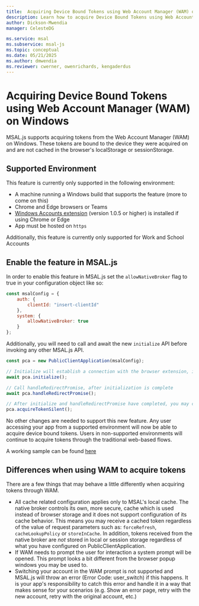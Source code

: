 ```yaml
---
title:  Acquiring Device Bound Tokens using Web Account Manager (WAM) on Windows
description: Learn how to acquire Device Bound Tokens using Web Account Manager (WAM) on Windows
author: Dickson-Mwendia
manager: CelesteDG

ms.service: msal
ms.subservice: msal-js
ms.topic: conceptual
ms.date: 05/21/2025
ms.author: dmwendia
ms.reviewer: cwerner, owenrichards, kengaderdus
---
```


# Acquiring Device Bound Tokens using Web Account Manager (WAM) on Windows

MSAL.js supports acquiring tokens from the Web Account Manager (WAM) on Windows. These tokens are bound to the device they were acquired on and are not cached in the browser's localStorage or sessionStorage.

## Supported Environment

This feature is currently only supported in the following environment:

- A machine running a Windows build that supports the feature (more to come on this)
- Chrome and Edge browsers or Teams
- [Windows Accounts extension](https://chrome.google.com/webstore/detail/windows-accounts/ppnbnpeolgkicgegkbkbjmhlideopiji) (version 1.0.5 or higher) is installed if using Chrome or Edge
- App must be hosted on `https`

Additionally, this feature is currently only supported for Work and School Accounts

## Enable the feature in MSAL.js

In order to enable this feature in MSAL.js set the `allowNativeBroker` flag to true in your configuration object like so:

```javascript
const msalConfig = {
    auth: {
        clientId: "insert-clientId"
    },
    system: {
        allowNativeBroker: true
    }
};
```

Additionally, you will need to call and await the new `initialize` API before invoking any other MSAL.js API.

```javascript
const pca = new PublicClientApplication(msalConfig);

// Initialize will establish a connection with the browser extension, if present
await pca.initialize();

// Call handleRedirectPromise, after initialization is complete
await pca.handleRedirectPromise();

// After initialize and handleRedirectPromise have completed, you may call any of the other APIs as you would without this feature
pca.acquireTokenSilent();
```

No other changes are needed to support this new feature. Any user accessing your app from a supported environment will now be able to acquire device bound tokens. Users in non-supported environments will continue to acquire tokens through the traditional web-based flows.

A working sample can be found [here](https://github.com/AzureAD/microsoft-authentication-library-for-js/tree/dev/samples/msal-browser-samples/VanillaJSTestApp2.0/app/wamBroker)

## Differences when using WAM to acquire tokens

There are a few things that may behave a little differently when acquiring tokens through WAM.

- All cache related configuration applies only to MSAL's local cache. The native broker controls its own, more secure, cache which is used instead of browser storage and it does not support configuration of its cache behavior. This means you may receive a cached token regardless of the value of request parameters such as: `forceRefresh`, `cacheLookupPolicy` or `storeInCache`. In addition, tokens received from the native broker are _not_ stored in local or session storage regardless of what you have configured on PublicClientApplication.
- If WAM needs to prompt the user for interaction a system prompt will be opened. This prompt looks a bit different from the browser popup windows you may be used to.
- Switching your account in the WAM prompt is not supported and MSAL.js will throw an error (Error Code: user_switch) if this happens. It is your app's responsibility to catch this error and handle it in a way that makes sense for your scenarios (e.g. Show an error page, retry with the new account, retry with the original account, etc.)
